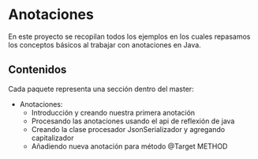 # Anotaciones

En este proyecto se recopilan todos los ejemplos en los cuales repasamos los conceptos básicos al trabajar con anotaciones en Java.

## Contenidos

Cada paquete representa una sección dentro del master:

- Anotaciones:
  - Introducción y creando nuestra primera anotación
  - Procesando las anotaciones usando el api de reflexión de java
  - Creando la clase procesador JsonSerializador y agregando capitalizador
  - Añadiendo nueva anotación para método @Target METHOD